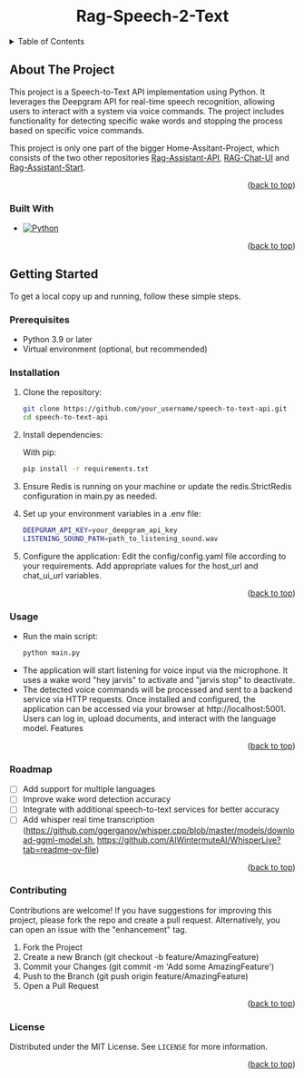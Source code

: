 <a id="readme-top"></a>

<br />
<div align="center">
<h1 align="center">Rag-Speech-2-Text</h1>
</div>

<details>
  <summary>Table of Contents</summary>
  <ol>
    <li>
      <a href="#about-the-project">About The Project</a>
      <ul>
        <li><a href="#built-with">Built With</a></li>
      </ul>
    </li>
    <li>
      <a href="#getting-started">Getting Started</a>
      <ul>
        <li><a href="#prerequisites">Prerequisites</a></li>
        <li><a href="#installation">Installation</a></li>
      </ul>
    </li>
    <li><a href="#usage">Usage</a></li>
    <li><a href="#roadmap">Roadmap</a></li>
    <li><a href="#contributing">Contributing</a></li>
    <li><a href="#license">License</a></li>
  </ol>
</details>

## About The Project

This project is a Speech-to-Text API implementation using Python. It leverages the Deepgram API for real-time speech recognition, allowing users to interact with a system via voice commands. The project includes functionality for detecting specific wake words and stopping the process based on specific voice commands. 

This project is only one part of the bigger Home-Assitant-Project, which consists of the two other repositories [Rag-Assistant-API](https://github.com/HerbiHerb/rag_assistant_api), [RAG-Chat-UI](https://github.com/HerbiHerb/rag_chat_ui) and [Rag-Assistant-Start](https://github.com/HerbiHerb/rag_assistant_start). 

<p align="right">(<a href="#readme-top">back to top</a>)</p>

### Built With

* [![Python](https://img.shields.io/badge/Python-3.9-3776AB.svg?style=flat&logo=python&logoColor=white)](https://www.python.org)

<p align="right">(<a href="#readme-top">back to top</a>)</p>

## Getting Started

To get a local copy up and running, follow these simple steps.

### Prerequisites

- Python 3.9 or later
- Virtual environment (optional, but recommended)

### Installation

1. Clone the repository:
   ```sh
   git clone https://github.com/your_username/speech-to-text-api.git
   cd speech-to-text-api
   ```

2. Install dependencies:

    With pip:
    ```sh
    pip install -r requirements.txt

    ```
3. Ensure Redis is running on your machine or update the redis.StrictRedis configuration in main.py as needed.
4. Set up your environment variables in a .env file:
    ```sh
    DEEPGRAM_API_KEY=your_deepgram_api_key
    LISTENING_SOUND_PATH=path_to_listening_sound.wav
    ```
5. Configure the application:
    Edit the config/config.yaml file according to your requirements. Add appropriate values for the host_url and chat_ui_url variables.

<p align="right">(<a href="#readme-top">back to top</a>)</p>

### Usage

* Run the main script:
    ```sh
    python main.py
    ```
* The application will start listening for voice input via the microphone. It uses a wake word "hey jarvis" to activate and "jarvis stop" to deactivate.
* The detected voice commands will be processed and sent to a backend service via HTTP requests.
    Once installed and configured, the application can be accessed via your browser at http://localhost:5001. Users can log in, upload documents, and interact with the language model.
    Features

<p align="right">(<a href="#readme-top">back to top</a>)</p>

### Roadmap

- [ ] Add support for multiple languages
- [ ] Improve wake word detection accuracy
- [ ] Integrate with additional speech-to-text services for better accuracy
- [ ] Add whisper real time transcription (https://github.com/ggerganov/whisper.cpp/blob/master/models/download-ggml-model.sh, https://github.com/AIWintermuteAI/WhisperLive?tab=readme-ov-file)
<p align="right">(<a href="#readme-top">back to top</a>)</p>

### Contributing

Contributions are welcome! If you have suggestions for improving this project, please fork the repo and create a pull request. Alternatively, you can open an issue with the "enhancement" tag.

1. Fork the Project
2. Create a new Branch (git checkout -b feature/AmazingFeature)
3. Commit your Changes (git commit -m 'Add some AmazingFeature')
4. Push to the Branch (git push origin feature/AmazingFeature)
5. Open a Pull Request

<p align="right">(<a href="#readme-top">back to top</a>)</p>

### License

Distributed under the MIT License. See `LICENSE` for more information.

<p align="right">(<a href="#readme-top">back to top</a>)</p>
